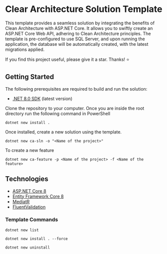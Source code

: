 # Clear Architecture Solution Template 

This template provides a seamless solution by integrating the benefits of Clean Architecture with ASP.NET Core. It allows you to swiftly create an ASP.NET Core Web API, adhering to Clean Architecture principles. The template is pre-configured to use SQL Server, and upon running the application, the database will be automatically created, with the latest migrations applied.

If you find this project useful, please give it a star. Thanks! ⭐

## Getting Started

The following prerequisites are required to build and run the solution:

- [.NET 8.0 SDK](https://dotnet.microsoft.com/download/dotnet/8.0) (latest version)

Clone the repository to your computer. Once you are inside the root directory run the following command in PowerShell

```
dotnet new install .
```

Once installed, create a new solution using the template. 

```
dotnet new ca-sln -o "<Name of the project>"
```

To create a new feature
```
dotnet new ca-feature -p <Name of the project> -f <Name of the feature>
```

## Technologies

* [ASP.NET Core 8](https://docs.microsoft.com/en-us/aspnet/core/introduction-to-aspnet-core)
* [Entity Framework Core 8](https://docs.microsoft.com/en-us/ef/core/)
* [MediatR](https://github.com/jbogard/MediatR)
* [FluentValidation](https://fluentvalidation.net/)

### Template Commands
```
dotnet new list
```
```
dotnet new install . --force
```
```
dotnet new uninstall
```
